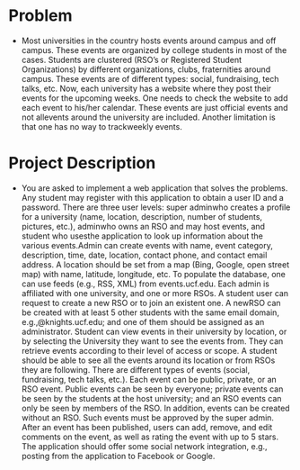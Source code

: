 # Problem
* Most universities in the country hosts events around campus and off campus. These events are organized   by   college   students   in   most   of   the   cases.    Students   are   clustered   (RSO’s   or Registered Student Organizations)  by  different organizations,    clubs, fraternities around campus. These events are of different types: social, fundraising, tech talks, etc.  Now,  each university has a  website  where  they  post  their  events  for  the  upcoming  weeks.     One needs  to  check the website to add each event to his/her calendar.   These events are just official events and not  allevents  around  the  university  are  included.  Another  limitation  is  that  one  has  no  way  to  trackweekly events. 

# Project Description
* You  are  asked  to  implement  a  web  application  that  solves  the  problems.      Any  student  may register with  this  application  to  obtain  a  user  ID  and  a  password.  There  are  three  user  levels: super  adminwho  creates  a  profile  for  a  university  (name,  location,  description,   number  of students, pictures,  etc.), adminwho  owns  an  RSO  and  may  host  events, and student who usesthe application to look up information about the various events.Admin  can  create  events  with  name,  event  category,  description,  time,  date,  location,  contact phone,  and  contact  email    address.   A  location  should  be  set  from  a  map  (Bing,  Google,   open street  map)  with  name,   latitude,  longitude,  etc.  To populate  the  database,   one  can  use feeds (e.g.,  RSS,  XML)  from  events.ucf.edu.    Each  admin  is  affiliated  with  one  university, and  one  or more RSOs. A  student user can request to  create a  new  RSO  or to  join  an  existent one.   A newRSO   can   be created  with   at   least   5   other   students  with   the   same   email domain,   e.g.,@knights.ucf.edu; and one of them should be assigned as an administrator. Student can view events in their university by location, or by selecting the University they want to  see  the  events  from.  They  can  retrieve events  according to  their  level  of  access or  scope.  A student should be able to see all the events around its location or from RSOs they are following. There are different types of events (social, fundraising, tech talks, etc.).  Each event can be public, private, or an RSO event. Public events can be seen by everyone; private events can be seen by the students at the host university; and an RSO events can only be seen by members of the RSO. In addition, events can be created without an RSO.  Such events must be approved by the super admin.   After an  event has been published,  users can add,  remove,  and edit comments on the event, as  well  as  rating  the  event with  up  to  5  stars.  The  application  should  offer  some  social network integration,  e.g., posting from the application to Facebook or Google.